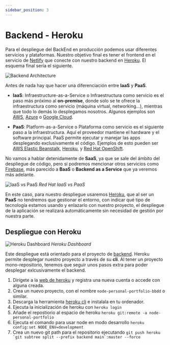 ```yaml
---
sidebar_position: 3
---
```


# Backend - Heroku

Para el despliegue del BackEnd en producción podemos usar diferentes servicios y plataformas. Nuestro objetivo final es tener el frontend en el servicio de [Netlify](https://www.netlify.com) que conecte con nuestro backend en [Heroku](https://www.heroku.com). El esquema final sería el siguiente.

![Backend Architecture](/img/tutorial/deployment/architecture-deployment-backend.svg)

 Antes de nada hay que hacer una diferenciación entre **IaaS** y **PaaS**.

* **IaaS**: Infraestructure-as-a-Service o Infraestructura como servicio es el paso más próximo al **on-premise**, donde solo se te ofrece la infraestructura como servicio (máquina virtual, networking...), mientras que todo lo demás lo desplegamos nosotros. Algunos ejemplos son [AWS](https://aws.amazon.com/), [Azure](https://azure.microsoft.com/en-us/) o [Google Cloud](https://cloud.google.com/).

* **PaaS**: Platform-as-a-Service o Plataforma como servicio es el siguiente paso a la infraestructura. Aquí el proveedor mantiene el hardware y el software principal. PaaS permite ejecutar y manejar las apps desplegando exclusivamente el código. Ejemplos de esto pueden ser [AWS Elastic Beanstalk](https://aws.amazon.com/elasticbeanstalk/), [Heroku](https://www.heroku.com/), y [Red Hat OpenShift](https://www.redhat.com/en/technologies/cloud-computing/openshift).

No vamos a hablar detenidamente de **SaaS**, ya que se sale del ámbito del despliegue de código, pero sí podremos mencionar otros servicios como [Firebase](https://firebase.google.com/), más parecido a **BaaS** o **Backend as a Service** que ya veremos más adelante.

![IaaS vs PaaS](/img/tutorial/deployment/iaas.png)
*Red Hat IaaS vs PaaS*

En este caso, para nuestro despliegue usaremos [Heroku](https://www.heroku.com/), que al ser un **PaaS** no tendremos que gestionar el entorno, con indicar qué tipo de tecnología estamos usando y enlazarlo con nuestro proyecto, el despliegue de la aplicación se realizará automáticamente sin necesidad de gestión por nuestra parte.

## Despliegue con Heroku

![Heroku Dashboard](/img/tutorial/deployment/heroku.png)
*Heroku Dashboard*

Este despliegue está orientado para el proyecto de [backend](https://github.com/lucferbux/Taller-Backend). Heroku permite desplegar nuestro proyecto a través de su **cli**. Al tener un proyecto mono-repositorio, tenemos que seguir unos pasos extra para poder desplegar exlcusivamente el backend.

1. Dirígete a la [web de heroku](https://www.heroku.com) y registra una nueva cuenta o accede con alguna creada.
2. Crea un nuevo proyecto, con el nombre `node-personal-portfolio-bbdd` o similar.
3. Descarga la herramienta [heroku cli](https://devcenter.heroku.com/articles/heroku-cli) e instalala en tu ordenador.
4. Ejecuta la inicialización de heroku con `heroku login`
5. Añade el repostiorio al espacio de heroku `heroku git:remote -a node-personal-portfolio`
6. Ejecuta el comando para usar node en modo desarrollo `heroku config:set NODE_ENV=development`
7. Crea un nuevo git path para el repositorio ejecutando ```git push heroku `git subtree split --prefix backend main`:master --force```

